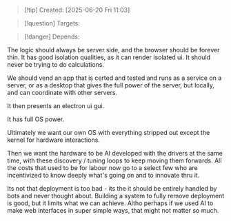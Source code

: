 
>[!tip] Created: [2025-06-20 Fri 11:03]

>[!question] Targets: 

>[!danger] Depends: 

The logic should always be server side, and the browser should be forever thin.
It has good isolation qualities, as it can render isolated ui.
It should never be trying to do calculations.

We should vend an app that is certed and tested and runs as a service on a server, or as a desktop that gives the full power of the server, but locally, and can coordinate with other servers.

It then presents an electron ui gui.

It has full OS power.

Ultimately we want our own OS with everything stripped out except the kernel for hardware interactions.

Then we want the hardware to be AI developed with the drivers at the same time, with these discovery / tuning loops to keep moving them forwards.  All the costs that used to be for labour now go to a select few who are incentivized to know deeply what's going on and to innovate thru it.

Its not that deployment is too bad - its the it should be entirely handled by bots and never thought about.  Building a system to fully remove deployment is good, but it limits what we can achieve.   Altho perhaps if we used AI to make web interfaces in super simple ways, that might not matter so much.